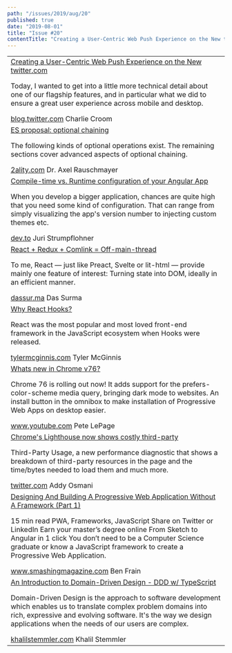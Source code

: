 ```yaml
---
path: "/issues/2019/aug/20"
published: true
date: "2019-08-01"
title: "Issue #20"
contentTitle: "Creating a User-Centric Web Push Experience on the New twitter.com, ES proposal: optional chaining, React + Redux + Comlink = Off-main-thread ..etc"
---
```

<center>
	<table align="center" border="0" cellspacing="0" width="100%" height="100%" cellpadding="0">
    <tbody>
				<tr>
					<td>
            <div class="issue__content">
              <a href="https://blog.twitter.com/engineering/en_us/topics/infrastructure/2019/user-centric-web-push-aggregation.html" target="_blank" rel="noopener noreferrer">
                <span class="issue__content-title">Creating a User-Centric Web Push Experience on the New twitter.com</span>
              </a>
							<p class="issue__content-desc">Today, I wanted to get into a little more technical detail about one of our flagship features, and in particular what we did to ensure a great user experience across mobile and desktop.</p>
							<div class="issue__content-info"><a href="https://blog.twitter.com/engineering/en_us/topics/infrastructure/2019/user-centric-web-push-aggregation.html" target="_blank" rel="noopener noreferrer">blog.twitter.com</a> <span>Charlie Croom</span></div>
						</div>
					</td>
				</tr>
				<tr>
					<td>
            <div class="issue__content">
              <a href="https://2ality.com/2019/07/optional-chaining.html" target="_blank" rel="noopener noreferrer">
                <span class="issue__content-title">ES proposal: optional chaining</span>
              </a>
							<p class="issue__content-desc">The following kinds of optional operations exist. The remaining sections cover advanced aspects of optional chaining.</p>
							<div class="issue__content-info"><a href="https://2ality.com/2019/07/optional-chaining.html" target="_blank" rel="noopener noreferrer">2ality.com</a> <span>Dr. Axel Rauschmayer</span></div>
						</div>
					</td>
				</tr>
				<tr>
					<td>
            <div class="issue__content">
              <a href="https://dev.to/angular/compile-time-vs-runtime-configuration-of-your-angular-app-15f2" target="_blank" rel="noopener noreferrer">
                <span class="issue__content-title">Compile-time vs. Runtime configuration of your Angular App</span>
              </a>
							<p class="issue__content-desc">When you develop a bigger application, chances are quite high that you need some kind of configuration. That can range from simply visualizing the app's version number to injecting custom themes etc.</p>
							<div class="issue__content-info"><a href="https://dev.to/angular/compile-time-vs-runtime-configuration-of-your-angular-app-15f2" target="_blank" rel="noopener noreferrer">dev.to</a> <span>Juri Strumpflohner</span></div>
						</div>
					</td>
				</tr>
				<tr>
					<td>
            <div class="issue__content">
              <a href="https://dassur.ma/things/react-redux-comlink/" target="_blank" rel="noopener noreferrer">
                <span class="issue__content-title">React + Redux + Comlink = Off-main-thread</span>
              </a>
							<p class="issue__content-desc">To me, React — just like Preact, Svelte or lit-html — provide mainly one feature of interest: Turning state into DOM, ideally in an efficient manner.</p>
							<div class="issue__content-info"><a href="https://dassur.ma/things/react-redux-comlink/" target="_blank" rel="noopener noreferrer">dassur.ma</a> <span>Das Surma</span></div>
						</div>
					</td>
				</tr>
				<tr>
					<td>
            <div class="issue__content">
              <a href="https://tylermcginnis.com/why-react-hooks/" target="_blank" rel="noopener noreferrer">
                <span class="issue__content-title">Why React Hooks?</span>
              </a>
							<p class="issue__content-desc">React was the most popular and most loved front-end framework in the JavaScript ecosystem when Hooks were released.</p>
							<div class="issue__content-info"><a href="https://tylermcginnis.com/why-react-hooks/" target="_blank" rel="noopener noreferrer">tylermcginnis.com</a> <span>Tyler McGinnis</span></div>
						</div>
					</td>
				</tr>
				<tr>
					<td>
            <div class="issue__content">
              <a href="https://www.youtube.com/watch?v=I1nosVzVbB4" target="_blank" rel="noopener noreferrer">
                <span class="issue__content-title">Whats new in Chrome v76?</span>
              </a>
							<p class="issue__content-desc">Chrome 76 is rolling out now! It adds support for the prefers-color-scheme media query, bringing dark mode to websites. An install button in the omnibox to make installation of Progressive Web Apps on desktop easier.</p>
							<div class="issue__content-info"><a href="https://www.youtube.com/watch?v=I1nosVzVbB4" target="_blank" rel="noopener noreferrer">www.youtube.com</a> <span>Pete LePage</span></div>
						</div>
					</td>
				</tr>
				<tr>
					<td>
            <div class="issue__content">
              <a href="https://twitter.com/addyosmani/status/1156451928349372417" target="_blank" rel="noopener noreferrer">
                <span class="issue__content-title">Chrome's Lighthouse now shows costly third-party</span>
              </a>
							<p class="issue__content-desc">Third-Party Usage, a new performance diagnostic that shows a breakdown of third-party resources in the page and the time/bytes needed to load them and much more.</p>
							<div class="issue__content-info"><a href="https://twitter.com/addyosmani/status/1156451928349372417" target="_blank" rel="noopener noreferrer">twitter.com</a> <span>Addy Osmani</span></div>
						</div>
					</td>
				</tr>
				<tr>
					<td>
            <div class="issue__content">
              <a href="https://www.smashingmagazine.com/2019/07/progressive-web-application-pwa-framework-part-1/" target="_blank" rel="noopener noreferrer">
                <span class="issue__content-title">Designing And Building A Progressive Web Application Without A Framework (Part 1)</span>
              </a>
							<p class="issue__content-desc">15 min read PWA, Frameworks, JavaScript Share on Twitter or LinkedIn Earn your master’s degree online From Sketch to Angular in 1 click You don’t need to be a Computer Science graduate or know a JavaScript framework to create a Progressive Web Application.</p>
							<div class="issue__content-info"><a href="https://www.smashingmagazine.com/2019/07/progressive-web-application-pwa-framework-part-1/" target="_blank" rel="noopener noreferrer">www.smashingmagazine.com</a> <span>Ben Frain</span></div>
						</div>
					</td>
				</tr>
				<tr>
					<td>
            <div class="issue__content">
              <a href="https://khalilstemmler.com/articles/domain-driven-design-intro/" target="_blank" rel="noopener noreferrer">
                <span class="issue__content-title">An Introduction to Domain-Driven Design - DDD w/ TypeScript</span>
              </a>
							<p class="issue__content-desc">Domain-Driven Design is the approach to software development which enables us to translate complex problem domains into rich, expressive and evolving software. It's the way we design applications when the needs of our users are complex.</p>
							<div class="issue__content-info"><a href="https://khalilstemmler.com/articles/domain-driven-design-intro/" target="_blank" rel="noopener noreferrer">khalilstemmler.com</a> <span>Khalil Stemmler</span></div>
						</div>
					</td>
				</tr></tbody>
  </table>
</center>
